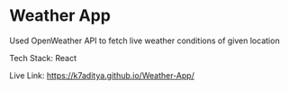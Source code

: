 # Weather App

Used OpenWeather API to fetch live weather conditions of given location

Tech Stack: React

Live Link: https://k7aditya.github.io/Weather-App/

